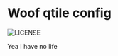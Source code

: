 # Woof qtile config

<img src='https://img.shields.io/badge/License-MIT-%236ebd68?style=flat-square' alt="LICENSE">

Yea I have no life
